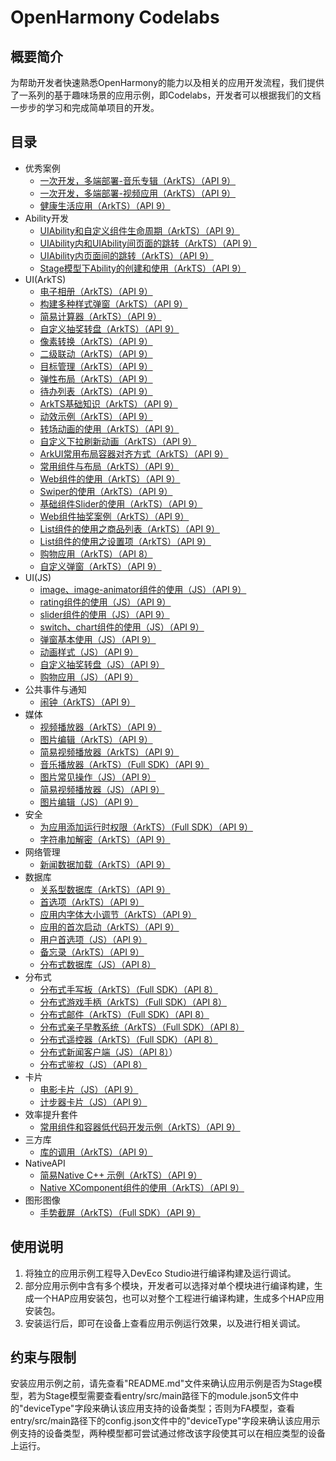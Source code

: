 # OpenHarmony Codelabs

## 概要简介

为帮助开发者快速熟悉OpenHarmony的能力以及相关的应用开发流程，我们提供了一系列的基于趣味场景的应用示例，即Codelabs，开发者可以根据我们的文档一步步的学习和完成简单项目的开发。

## 目录

- 优秀案例
  - [一次开发，多端部署-音乐专辑（ArkTS）（API 9）](https://gitee.com/openharmony/codelabs/tree/master/ExcellentCase/MultiDeviceMusic)
  - [一次开发，多端部署-视频应用（ArkTS）（API 9）](https://gitee.com/openharmony/codelabs/tree/master/ExcellentCase/Multi_device_V2)
  - [健康生活应用（ArkTS）（API 9）](https://gitee.com/openharmony/codelabs/tree/master/ExcellentCase/Healthy_life)
- Ability开发
  - [UIAbility和自定义组件生命周期（ArkTS）（API 9）](https://gitee.com/openharmony/codelabs/tree/master/Ability/UIAbilityLifeCycle)
  - [UIAbility内和UIAbility间页面的跳转（ArkTS）（API 9）](https://gitee.com/openharmony/codelabs/tree/master/Ability/StageAbility)
  - [UIAbility内页面间的跳转（ArkTS）（API 9）](https://gitee.com/openharmony/codelabs/tree/master/Ability/PagesRouter)
  - [Stage模型下Ability的创建和使用（ArkTS）（API 9）](https://gitee.com/openharmony/codelabs/tree/master/Ability/StageAbilityDemo)
- UI(ArkTS)
  - [电子相册（ArkTS）（API 9）](https://gitee.com/openharmony/codelabs/tree/master/ETSUI/ElectronicAlbum)
  - [构建多种样式弹窗（ArkTS）（API 9）](https://gitee.com/openharmony/codelabs/tree/master/ETSUI/MultipleDialog)
  - [简易计算器（ArkTS）（API 9）](https://gitee.com/openharmony/codelabs/tree/master/ETSUI/SimpleCalculator)
  - [自定义抽奖转盘（ArkTS）（API 9）](https://gitee.com/openharmony/codelabs/tree/master/ETSUI/CanvasComponent)
  - [像素转换（ArkTS）（API 9）](https://gitee.com/openharmony/codelabs/tree/master/ETSUI/PixelConversion)
  - [二级联动（ArkTS）（API 9）](https://gitee.com/openharmony/codelabs/tree/master/ETSUI/SecondLevelLinkage)
  - [目标管理（ArkTS）（API 9）](https://gitee.com/openharmony/codelabs/tree/master/ETSUI/TargetManagement)
  - [弹性布局（ArkTS）（API 9）](https://gitee.com/openharmony/codelabs/tree/master/ETSUI/FlexLayout)
  - [待办列表（ArkTS）（API 9）](https://gitee.com/openharmony/codelabs/tree/master/ETSUI/ToDoListArkTS)
  - [ArkTS基础知识（ArkTS）（API 9）](https://gitee.com/openharmony/codelabs/tree/master/ETSUI/RankingDemo)
  - [动效示例（ArkTS）（API 9）](https://gitee.com/openharmony/codelabs/tree/master/ETSUI/Animation)
  - [转场动画的使用（ArkTS）（API 9）](https://gitee.com/openharmony/codelabs/tree/master/ETSUI/TransitionAnimation)
  - [自定义下拉刷新动画（ArkTS）（API 9）](https://gitee.com/openharmony/codelabs/tree/master/ETSUI/AnimateRefresh)
  - [ArkUI常用布局容器对齐方式（ArkTS）（API 9）](https://gitee.com/openharmony/codelabs/tree/master/ETSUI/OHLayoutAlign)
  - [常用组件与布局（ArkTS）（API 9）](https://gitee.com/openharmony/codelabs/tree/master/ETSUI/ArkTSComponents)
  - [Web组件的使用（ArkTS）（API 9）](https://gitee.com/openharmony/codelabs/tree/master/ETSUI/WebCookie)
  - [Swiper的使用（ArkTS）（API 9）](https://gitee.com/openharmony/codelabs/tree/master/ETSUI/SwiperArkTS)
  - [基础组件Slider的使用（ArkTS）（API 9）](https://gitee.com/openharmony/codelabs/tree/master/ETSUI/SliderExample)
  - [Web组件抽奖案例（ArkTS）（API 9）](https://gitee.com/openharmony/codelabs/tree/master/ETSUI/WebComponent)
  - [List组件的使用之商品列表（ArkTS）（API 9）](https://gitee.com/openharmony/codelabs/tree/master/ETSUI/List)
  - [List组件的使用之设置项（ArkTS）（API 9）](https://gitee.com/openharmony/codelabs/tree/master/ETSUI/List_HDC)
  - [购物应用（ArkTS）（API 8）](https://gitee.com/openharmony/codelabs/tree/master/ETSUI/ShoppingEts)
  - [自定义弹窗（ArkTS）（API 9）](https://gitee.com/openharmony/codelabs/tree/master/ETSUI/CustomDialog)
- UI(JS)
  - [image、image-animator组件的使用（JS）（API 9）](https://gitee.com/openharmony/codelabs/tree/master/JSUI/ClickableJs)
  - [rating组件的使用（JS）（API 9）](https://gitee.com/openharmony/codelabs/tree/master/JSUI/RatingApplication)
  - [slider组件的使用（JS）（API 9）](https://gitee.com/openharmony/codelabs/tree/master/JSUI/SliderApplication)
  - [switch、chart组件的使用（JS）（API 9）](https://gitee.com/openharmony/codelabs/tree/master/JSUI/SwitchChart)
  - [弹窗基本使用（JS）（API 9）](https://gitee.com/openharmony/codelabs/tree/master/JSUI/DialogDemo)
  - [动画样式（JS）（API 9）](https://gitee.com/openharmony/codelabs/tree/master/JSUI/AnimationDemo)
  - [自定义抽奖转盘（JS）（API 9）](https://gitee.com/openharmony/codelabs/tree/master/JSUI/JSCanvasComponent)
  - [购物应用（JS）（API 9）](https://gitee.com/openharmony/codelabs/tree/master/JSUI/ShoppingSample)
- 公共事件与通知
  - [闹钟（ArkTS）（API 9）](https://gitee.com/openharmony/codelabs/tree/master/CommonEventAndNotification/AlarmClock)
- 媒体
  - [视频播放器（ArkTS）（API 9）](https://gitee.com/openharmony/codelabs/tree/master/Media/VideoPlayer)
  - [图片编辑（ArkTS）（API 9）](https://gitee.com/openharmony/codelabs/tree/master/Media/ImageEdit)
  - [简易视频播放器（ArkTS）（API 9）](https://gitee.com/openharmony/codelabs/tree/master/Media/SimpleVideo)
  - [音乐播放器（ArkTS）（Full SDK）（API 9）](https://gitee.com/openharmony/codelabs/tree/master/Media/AudioPlayer)
  - [图片常见操作（JS）（API 9）](https://gitee.com/openharmony/codelabs/tree/master/Media/ImageOperation)
  - [简易视频播放器（JS）（API 9）](https://gitee.com/openharmony/codelabs/tree/master/Media/VideoOpenHarmony)
  - [图片编辑（JS）（API 9）](https://gitee.com/openharmony/codelabs/tree/master/Media/ImageEditorTemplate)
- 安全
  - [为应用添加运行时权限（ArkTS）（Full SDK）（API 9）](https://gitee.com/openharmony/codelabs/tree/master/Security/AccessPermission)
  - [字符串加解密（ArkTS）（API 9）](https://gitee.com/openharmony/codelabs/tree/master/Security/StringCipherArkTS)
- 网络管理
  - [新闻数据加载（ArkTS）（API 9）](https://gitee.com/openharmony/codelabs/tree/master/NetworkManagement/NewsDataArkTS)
- 数据库
  - [关系型数据库（ArkTS）（API 9）](https://gitee.com/openharmony/codelabs/tree/master/Data/Rdb)
  - [首选项（ArkTS）（API 9）](https://gitee.com/openharmony/codelabs/tree/master/Data/Preferences)
  - [应用内字体大小调节（ArkTS）（API 9）](https://gitee.com/openharmony/codelabs/tree/master/Data/SetAppFontSize)
  - [应用的首次启动（ArkTS）（API 9）](https://gitee.com/openharmony/codelabs/tree/master/Data/FirstStartDemo)
  - [用户首选项（JS）（API 9）](https://gitee.com/openharmony/codelabs/tree/master/Data/PreferenceJS)
  - [备忘录（ArkTS）（API 9）](https://gitee.com/openharmony/codelabs/tree/master/Data/NotePadOpenHarmony)
  - [分布式数据库（JS）（API 8）](https://gitee.com/openharmony/codelabs/tree/master/Data/JsDistributedData)
- 分布式
  - [分布式手写板（ArkTS）（Full SDK）（API 8）](https://gitee.com/openharmony/codelabs/tree/master/Distributed/DistributeDatabaseDrawEts)
  - [分布式游戏手柄（ArkTS）（Full SDK）（API 8）](https://gitee.com/openharmony/codelabs/tree/master/Distributed/HandleGameApplication)
  - [分布式邮件（ArkTS）（Full SDK）（API 8）](https://gitee.com/openharmony/codelabs/tree/master/Distributed/OHMailETS)
  - [分布式亲子早教系统（ArkTS）（Full SDK）（API 8）](https://gitee.com/openharmony/codelabs/tree/master/Distributed/OpenHarmonyPictureGame)
  - [分布式遥控器（ArkTS）（Full SDK）（API 8）](https://gitee.com/openharmony/codelabs/tree/master/Distributed/RemoteControllerETS)
  - [分布式新闻客户端（JS）（API 8）](https://gitee.com/openharmony/codelabs/tree/master/Distributed/NewsDemo)）
  - [分布式鉴权（JS）（API 8）](https://gitee.com/openharmony/codelabs/tree/master/Distributed/GameAuthOpenH)
- 卡片
  - [电影卡片（JS）（API 9）](https://gitee.com/openharmony/codelabs/tree/master/Card/MovieCard)
  - [计步器卡片（JS）（API 9）](https://gitee.com/openharmony/codelabs/tree/master/Card/StepsCardJS)
- 效率提升套件
  - [常用组件和容器低代码开发示例（ArkTS）（API 9）](https://gitee.com/openharmony/codelabs/tree/master/EfficiencyEnhancementKit/SuperVisualSample)
- 三方库
  - [库的调用（ArkTS）（API 9）](https://gitee.com/openharmony/codelabs/tree/master/ThirdPartyComponents/ThirdPartyLibrary)
- NativeAPI
  - [简易Native C++ 示例（ArkTS）（API 9）](https://gitee.com/openharmony/codelabs/tree/master/NativeAPI/NativeTemplateDemo)
  - [Native XComponent组件的使用（ArkTS）（API 9）](https://gitee.com/openharmony/codelabs/tree/master/NativeAPI/XComponent)
- 图形图像
  - [手势截屏（ArkTS）（Full SDK）（API 9）](https://gitee.com/openharmony/codelabs/tree/master/GraphicImage/GestureScreenshot)

## 使用说明

1.  将独立的应用示例工程导入DevEco Studio进行编译构建及运行调试。
2.  部分应用示例中含有多个模块，开发者可以选择对单个模块进行编译构建，生成一个HAP应用安装包，也可以对整个工程进行编译构建，生成多个HAP应用安装包。
3.  安装运行后，即可在设备上查看应用示例运行效果，以及进行相关调试。

## 约束与限制

安装应用示例之前，请先查看"README.md"文件来确认应用示例是否为Stage模型，若为Stage模型需要查看entry/src/main路径下的module.json5文件中的"deviceType"字段来确认该应用支持的设备类型；否则为FA模型，查看entry/src/main路径下的config.json文件中的"deviceType"字段来确认该应用示例支持的设备类型，两种模型都可尝试通过修改该字段使其可以在相应类型的设备上运行。